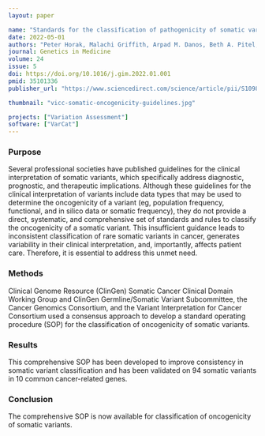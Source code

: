 ```yaml
---
layout: paper

name: "Standards for the classification of pathogenicity of somatic variants in cancer (oncogenicity): Joint recommendations of Clinical Genome Resource (ClinGen), Cancer Genomics Consortium (CGC), and Variant Interpretation for Cancer Consortium (VICC)"
date: 2022-05-01
authors: "Peter Horak, Malachi Griffith, Arpad M. Danos, Beth A. Pitel, Subha Madhavan, Xuelu Liu, Cynthia Chow, Heather Williams, Leigh Carmody, Lisa Barrow-Laing, Damian Rieke, Simon Kreutzfeldt, Albrecht Stenzinger, David Tamborero, Manuela Benary, Padma Sheila Rajagopal, Cristiane M. Ida, Harry Lesmana, Laveniya Satgunaseelan, Jason D. Merker, Michael Y. Tolstorukov, Paulo Vidal Campregher, Jeremy L. Warner, Shruti Rao, Maya Natesan, Haolin Shen, Jeffrey Venstrom, Somak Roy, Kayoko Tao, Rashmi Kanagal-Shamanna, Xinjie Xu, Deborah I. Ritter, Kym Pagel, Kilannin Krysiak, Adrian Dubuc, Yassmine M. Akkari, Xuan Shirley Li, Jennifer Lee, Ian King, Gordana Raca, Alex H. Wagner, Marylin M. Li, Sharon E. Plon, Shashikant Kulkarni, Obi L. Griffith, Debyani Chakravarty, Dmitriy Sonkin"
journal: Genetics in Medicine
volume: 24
issue: 5
doi: https://doi.org/10.1016/j.gim.2022.01.001
pmid: 35101336
publisher_url: "https://www.sciencedirect.com/science/article/pii/S1098360022000016?via%3Dihub"

thumbnail: "vicc-somatic-oncogenicity-guidelines.jpg"

projects: ["Variation Assessment"]
software: ["VarCat"]
---
```

### Purpose

Several professional societies have published guidelines for the clinical interpretation of somatic variants, which specifically address diagnostic, prognostic, and therapeutic implications. Although these guidelines for the clinical interpretation of variants include data types that may be used to determine the oncogenicity of a variant (eg, population frequency, functional, and in silico data or somatic frequency), they do not provide a direct, systematic, and comprehensive set of standards and rules to classify the oncogenicity of a somatic variant. This insufficient guidance leads to inconsistent classification of rare somatic variants in cancer, generates variability in their clinical interpretation, and, importantly, affects patient care. Therefore, it is essential to address this unmet need.

### Methods

Clinical Genome Resource (ClinGen) Somatic Cancer Clinical Domain Working Group and ClinGen Germline/Somatic Variant Subcommittee, the Cancer Genomics Consortium, and the Variant Interpretation for Cancer Consortium used a consensus approach to develop a standard operating procedure (SOP) for the classification of oncogenicity of somatic variants.

### Results

This comprehensive SOP has been developed to improve consistency in somatic variant classification and has been validated on 94 somatic variants in 10 common cancer-related genes.

### Conclusion

The comprehensive SOP is now available for classification of oncogenicity of somatic variants.
